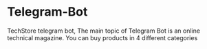 # Telegram-Bot

TechStore telegram bot, The main topic of Telegram Bot is an online technical magazine.
You can buy products in 4 different categories
